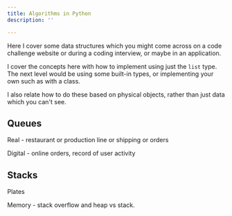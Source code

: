 ```yaml
---
title: Algorithms in Python
description: ''

---
```

Here I cover some data structures which you might come across on a code challenge website or during a coding interview, or maybe in an application.

I cover the concepts here with how to implement using just the `list` type. The next level would be using some built-in types, or implementing your own such as with a class.

I also relate how to do these based on physical objects, rather than just data which you can't see.

## Queues

Real - restaurant or production line or shipping or orders

Digital - online orders, record of user activity

## Stacks

Plates

Memory - stack overflow and heap vs stack.